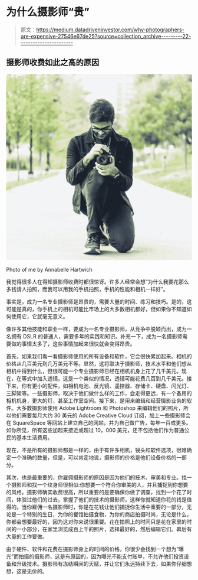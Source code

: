 # 为什么摄影师“贵”

> 原文：<https://medium.datadriveninvestor.com/why-photographers-are-expensive-27546e67de25?source=collection_archive---------22----------------------->

## 摄影师收费如此之高的原因

![](img/0eda06a0dc53a7e2e770e5d179020194.png)

Photo of me by Annabelle Hartwich

我觉得很多人在得知摄影师收费时都很惊讶。许多人经常会想“为什么我要花那么多钱请人拍照，而我可以用我的手机拍照，手机的性能和相机一样好”。

事实是，成为一名专业摄影师是昂贵的，需要大量的时间、练习和技巧。是的，这可能是真的，你手机上的相机可能比市场上的大多数相机都好，但如果你不知道如何使用它，它就毫无意义。

像许多其他技能和职业一样，要成为一名专业摄影师，从竞争中脱颖而出，成为一名拥有 DSLR 的普通人，需要多年的实践和知识。补充一下，成为一名摄影师需要做的事情太多了，这些事情加起来很快就会变得昂贵。

首先，如果我们看一看摄影师使用的所有设备和软件，它会很快累加起来。相机的价格从几百美元到几万美元不等。显然，这将取决于摄影师，技术水平和他们想从相机中得到什么，但很可能一个专业摄影师已经在相机机身上花了几千美元。现在，在等式中加入透镜，这是一个类似的情况，透镜可能花费几百到几千美元。接下来，你有更小的配件，如相机电池、反光镜、遥控器、存储卡、硬盘、闪光灯、三脚架等。一些摄影师，取决于他们做什么样的工作，会走得更远，有一个备用的相机机身，更大的灯，甚至工作室空间。接下来，是用来编辑和经营摄影业务的软件。大多数摄影师使用 Adobe Lightroom 和 Photoshop 来编辑他们的照片，所以他们需要每月大约 30 美元的 Adobe Creative Cloud 订阅，加上一些摄影师会在 SquareSpace 等网站上建立自己的网站，并为自己做广告，每年一百或更多。如你所见，所有这些加起来接近或超过 10，000 美元，还不包括他们作为普通公民的基本生活费用。

现在，不是所有的摄影师都是一样的，由于有许多相机，镜头和软件选项，很难确定一个准确的数量，但是，可以肯定地说，摄影师的价格是他们设备价格的一部分。

其次，也是最重要的，你雇佣摄影师的原因是因为他们的技术、审美和专业。找一个摄影师和找一个纹身师很相似:你想要一个符合你审美的人，并且捕捉到你想要的风格。摄影师确实收费很高，所以重要的是要确保你做了调查，找到一个花了时间，体验过他们的过去，掌握了他们的技术的摄影师，这样你就知道你花的钱是值得的。当你雇佣一名摄影师时，你是在花钱让他们捕捉你生活中重要的一部分，无论是一个特别的生日，为你的餐馆拍摄食物，为你的商店拍摄时尚，无论是什么，你都会想要最好的，因为这对你来说很重要。花在拍照上的时间只是花在家里的时间的一小部分，在家里浏览成百上千的照片，选择最好的，然后编辑它们。幕后有大量的工作要做。

由于硬件、软件和花费在摄影师身上的时间的价格，你很少会找到一个想为“曝光”而拍摄的摄影师，这是有原因的，因为曝光不能支付账单，不允许他们投资设备和升级技术。摄影师有冻结瞬间的天赋，并让它们永远持续下去，如果你仔细想想，这是无价的。